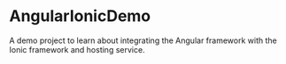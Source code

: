 # AngularIonicDemo
A demo project to learn about integrating the Angular framework with the Ionic framework and hosting service.
